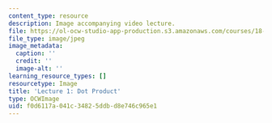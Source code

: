 ```yaml
---
content_type: resource
description: Image accompanying video lecture.
file: https://ol-ocw-studio-app-production.s3.amazonaws.com/courses/18-02-multivariable-calculus-fall-2007/f0d6117a041c34825ddbd8e746c965e1_01.jpg
file_type: image/jpeg
image_metadata:
  caption: ''
  credit: ''
  image-alt: ''
learning_resource_types: []
resourcetype: Image
title: 'Lecture 1: Dot Product'
type: OCWImage
uid: f0d6117a-041c-3482-5ddb-d8e746c965e1
---
```

